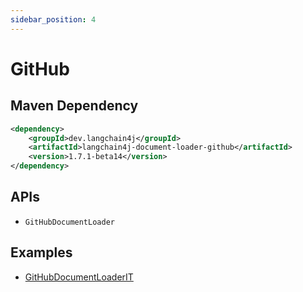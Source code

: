 ```yaml
---
sidebar_position: 4
---
```


# GitHub


## Maven Dependency

```xml
<dependency>
    <groupId>dev.langchain4j</groupId>
    <artifactId>langchain4j-document-loader-github</artifactId>
    <version>1.7.1-beta14</version>
</dependency>
```


## APIs

- `GitHubDocumentLoader`


## Examples

- [GitHubDocumentLoaderIT](https://github.com/langchain4j/langchain4j/blob/main/document-loaders/langchain4j-document-loader-github/src/test/java/dev/langchain4j/data/document/loader/github/GitHubDocumentLoaderIT.java)
